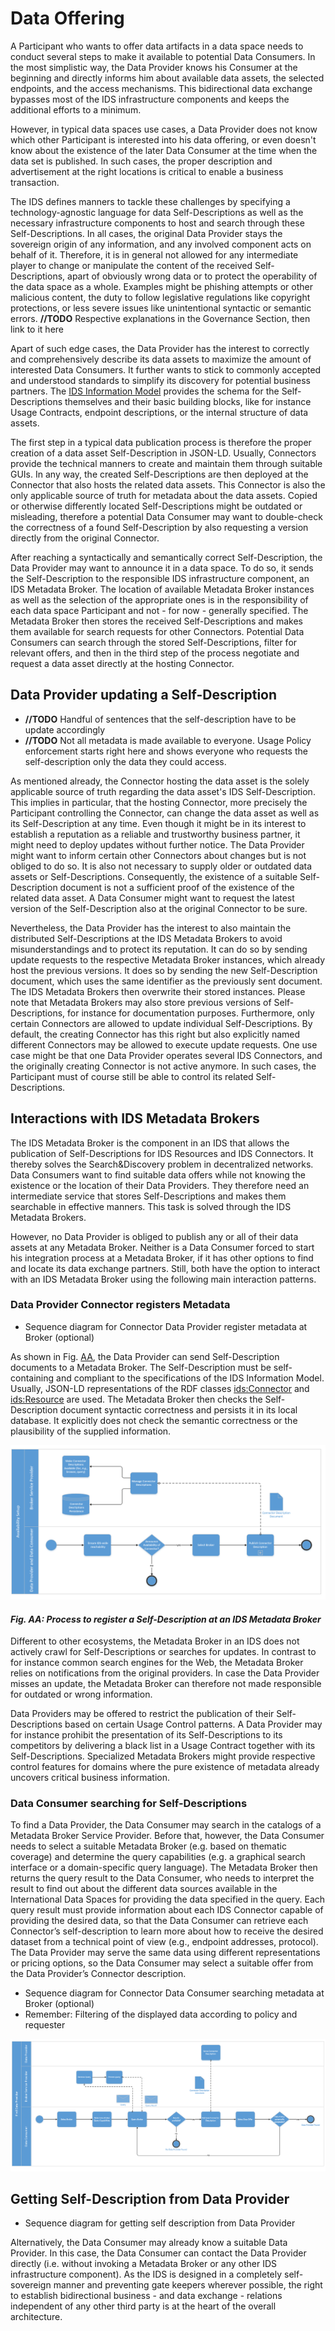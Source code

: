 # Data Offering
A Participant who wants to offer data artifacts in a data space needs to conduct several steps to make it available to potential Data Consumers. In the most simplistic way, the Data Provider knows his Consumer at the beginning and directly informs him about available data assets, the selected endpoints, and the access mechanisms. This bidirectional data exchange bypasses most of the IDS infrastructure components and keeps the additional efforts to a minimum.

However, in typical data spaces use cases, a Data Provider does not know which other Participant is interested into his data offering, or even doesn't know about the existence of the later Data Consumer at the time when the data set is published. In such cases, the proper description and advertisement at the right locations is critical to enable a business transaction.

The IDS defines manners to tackle these challenges by specifying a technology-agnostic language for data Self-Descriptions as well as the necessary infrastructure components to host and search through these Self-Descriptions. In all cases, the original Data Provider stays the sovereign origin of any information, and any involved component acts on behalf of it. Therefore, it is in general not allowed for any intermediate player to change or manipulate the content of the received Self-Descriptions, apart of obviously wrong data or to protect the operability of the data space as a whole. Examples might be phishing attempts or other malicious content, the duty to follow legislative regulations like copyright protections, or less severe issues like unintentional syntactic or semantic errors.
**//TODO** Respective explanations in the Governance Section, then link to it here

Apart of such edge cases, the Data Provider has the interest to correctly and comprehensively describe its data assets to maximize the amount of interested Data Consumers. It further wants to stick to commonly accepted and understood standards to simplify its discovery for potential business partners. The [IDS Information Model](../3_4_Information_Layer) provides the schema for the Self-Descriptions themselves and their basic building blocks, like for instance Usage Contracts, endpoint descriptions, or the internal structure of data assets.

The first step in a typical data publication process is therefore the proper creation of a data asset Self-Description in JSON-LD. Usually, Connectors provide the technical manners to create and maintain them through suitable GUIs. In any way, the created Self-Descriptions are then deployed at the Connector that also hosts the related data assets. This Connector is also the only applicable source of truth for metadata about the data assets. Copied or otherwise differently located Self-Descriptions might be outdated or misleading, therefore a potential Data Consumer may want to double-check the correctness of a found Self-Description by also requesting a version directly from the original Connector.

After reaching a syntactically and semantically correct Self-Description, the Data Provider may want to announce it in a data space. To do so, it sends the Self-Description to the responsible IDS infrastructure component, an IDS Metadata Broker. The location of available Metadata Broker instances as well as the selection of the appropriate ones is in the responsibility of each data space Participant and not - for now - generally specified. The Metadata Broker then stores the received Self-Descriptions and makes them available for search requests for other Connectors. Potential Data Consumers can search through the stored Self-Descriptions, filter for relevant offers, and then in the third step of the process negotiate and request a data asset directly at the hosting Connector.

## Data Provider updating a Self-Description
- **//TODO** Handful of sentences that the self-description have to be update accordingly
- **//TODO** Not all metadata is made available to everyone. Usage Policy enforcement starts right here and shows everyone who requests the self-description only the data they could access.

As mentioned already, the Connector hosting the data asset is the solely applicable source of truth regarding the data asset's IDS Self-Description. This implies in particular, that the hosting Connector, more precisely the Participant controlling the Connector, can change the data asset as well as its Self-Description at any time. Even though it might be in its interest to establish a reputation as a reliable and trustworthy business partner, it might need to deploy updates without further notice. The Data Provider might want to inform certain other Connectors about changes but is not obliged to do so. It is also not necessary to supply older or outdated data assets or Self-Descriptions. Consequently, the existence of a suitable Self-Description document is not a sufficient proof of the existence of the related data asset. A Data Consumer might want to request the latest version of the Self-Description also at the original Connector to be sure.

Nevertheless, the Data Provider has the interest to also maintain the distributed Self-Descriptions at the IDS Metadata Brokers to avoid misunderstandings and to protect its reputation. It can do so by sending update requests to the respective Metadata Broker instances, which already host the previous versions. It does so by sending the new Self-Description document, which uses the same identifier as the previously sent document. The IDS Metadata Brokers then overwrite their stored instances. Please note that Metadata Brokers may also store previous versions of Self-Descriptions, for instance for documentation purposes. Furthermore, only certain Connectors are allowed to update individual Self-Descriptions. By default, the creating Connector has this right but also explicitly named different Connectors may be allowed to execute update requests. One use case might be that one Data Provider operates several IDS Connectors, and the originally creating Connector is not active anymore. In such cases, the Participant must of course still be able to control its related Self-Descriptions.


## Interactions with IDS Metadata Brokers

The IDS Metadata Broker is the component in an IDS that allows the publication of Self-Descriptions for IDS Resources and IDS Connectors. It thereby solves the Search&Discovery problem in decentralized networks. Data Consumers want to find suitable data offers while not knowing the existence or the location of their Data Providers. They therefore need an intermediate service that stores Self-Descriptions and makes them searchable in effective manners. This task is solved through the IDS Metadata Brokers.

However, no Data Provider is obliged to publish any or all of their data assets at any Metadata Broker. Neither is a Data Consumer forced to start his integration process at a Metadata Broker, if it has other options to find and locate its data exchange partners. Still, both have the option to interact with an IDS Metadata Broker using the following main interaction patterns.

### Data Provider Connector registers Metadata
- Sequence diagram for Connector Data Provider register metadata at Broker (optional)

As shown in Fig. [AA](#PublishSelf-Description), the Data Provider can send Self-Description documents to a Metadata Broker. The Self-Description must be self-containing and compliant to the specifications of the IDS Information Model. Usually, JSON-LD representations of the RDF classes [ids:Connector](https://w3id.org/idsa/core/Connector) and [ids:Resource](https://w3id.org/idsa/core/Resource) are used. The Metadata Broker then checks the Self-Description document syntactic correctness and persists it in its local database. It explicitly does not check the semantic correctness or the plausibility of the supplied information.

![PublishSelf-Description](../../media/image25_register-at-broker.png)
#### _Fig. AA: Process to register a Self-Description at an IDS Metadata Broker_

Different to other ecosystems, the Metadata Broker in an IDS does not actively crawl for Self-Descriptions or searches for updates. In contrast to for instance common search engines for the Web, the Metadata Broker relies on notifications from the original providers. In case the Data Provider misses an update, the Metadata Broker can therefore not made responsible for outdated or wrong information.

Data Providers may be offered to restrict the publication of their Self-Descriptions based on certain Usage Control patterns. A Data Provider may for instance prohibit the presentation of its Self-Descriptions to its competitors by delivering a black list in a Usage Contract together with its Self-Descriptions. Specialized Metadata Brokers might provide respective control features for domains where the pure existence of metadata already uncovers critical business information.

### Data Consumer searching for Self-Descriptions

To find a Data Provider, the Data Consumer may search in the catalogs of a Metadata Broker Service Provider. Before that, however, the Data Consumer needs to select a suitable Metadata Broker (e.g. based on thematic coverage) and determine the query capabilities (e.g. a graphical search interface or a domain-specific query language). The Metadata Broker then returns the query result to the Data Consumer, who needs to interpret the result to find out about the different data sources available in the International Data Spaces for providing the data specified in the query. Each query result must provide information about each IDS Connector capable of providing the desired data, so that the Data Consumer can retrieve each Connector’s self-description
to learn more about how to receive the desired dataset from a technical point of view (e.g., endpoint addresses, protocol). The Data Provider may serve the same data using different
representations or pricing options, so the Data Consumer may select a suitable offer from the Data Provider’s Connector description.

- Sequence diagram for Connector Data Consumer searching metadata at Broker (optional)
- Remember: Filtering of the displayed data according to policy and requester

![Query Self-Descriptions](../../media/image27_query-at-broker.png)


## Getting Self-Description from Data Provider
- Sequence diagram for getting self description from Data Provider

Alternatively, the Data Consumer may already know a suitable Data Provider. In this case, the Data Consumer can contact the Data Provider directly (i.e. without invoking a Metadata Broker or any other IDS infrastructure component). As the IDS is designed in a completely self-sovereign manner and preventing gate keepers wherever possible, the right to establish bidirectional business - and data exchange - relations independent of any other third party is at the heart of the overall architecture.
